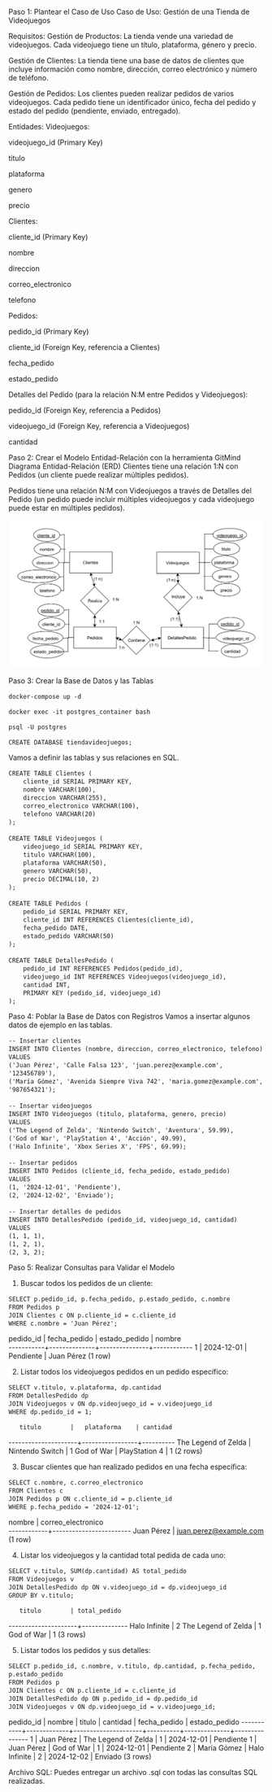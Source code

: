 Paso 1: Plantear el Caso de Uso
Caso de Uso: Gestión de una Tienda de Videojuegos

Requisitos:
Gestión de Productos: La tienda vende una variedad de videojuegos. Cada videojuego tiene un título, plataforma, género y precio.

Gestión de Clientes: La tienda tiene una base de datos de clientes que incluye información como nombre, dirección, correo electrónico y número de teléfono.

Gestión de Pedidos: Los clientes pueden realizar pedidos de varios videojuegos. Cada pedido tiene un identificador único, fecha del pedido y estado del pedido (pendiente, enviado, entregado).

Entidades:
Videojuegos:

videojuego_id (Primary Key)

titulo

plataforma

genero

precio

Clientes:

cliente_id (Primary Key)

nombre

direccion

correo_electronico

telefono

Pedidos:

pedido_id (Primary Key)

cliente_id (Foreign Key, referencia a Clientes)

fecha_pedido

estado_pedido

Detalles del Pedido (para la relación N:M entre Pedidos y Videojuegos):

pedido_id (Foreign Key, referencia a Pedidos)

videojuego_id (Foreign Key, referencia a Videojuegos)

cantidad

Paso 2: Crear el Modelo Entidad-Relación con la herramienta GitMind
Diagrama Entidad-Relación (ERD)
Clientes tiene una relación 1:N con Pedidos (un cliente puede realizar múltiples pedidos).

Pedidos tiene una relación N:M con Videojuegos a través de Detalles del Pedido (un pedido puede incluir múltiples videojuegos y cada videojuego puede estar en múltiples pedidos).

![Diagrama ER de la Tienda de Videojuegos](../assets/tiendaVideojuegos.png)

Paso 3: Crear la Base de Datos y las Tablas

```
docker-compose up -d
```

```
docker exec -it postgres_container bash
```

```
psql -U postgres
```

```
CREATE DATABASE tiendavideojuegos;
```

Vamos a definir las tablas y sus relaciones en SQL.

```
CREATE TABLE Clientes (
    cliente_id SERIAL PRIMARY KEY,
    nombre VARCHAR(100),
    direccion VARCHAR(255),
    correo_electronico VARCHAR(100),
    telefono VARCHAR(20)
);

CREATE TABLE Videojuegos (
    videojuego_id SERIAL PRIMARY KEY,
    titulo VARCHAR(100),
    plataforma VARCHAR(50),
    genero VARCHAR(50),
    precio DECIMAL(10, 2)
);

CREATE TABLE Pedidos (
    pedido_id SERIAL PRIMARY KEY,
    cliente_id INT REFERENCES Clientes(cliente_id),
    fecha_pedido DATE,
    estado_pedido VARCHAR(50)
);

CREATE TABLE DetallesPedido (
    pedido_id INT REFERENCES Pedidos(pedido_id),
    videojuego_id INT REFERENCES Videojuegos(videojuego_id),
    cantidad INT,
    PRIMARY KEY (pedido_id, videojuego_id)
);
```

Paso 4: Poblar la Base de Datos con Registros
Vamos a insertar algunos datos de ejemplo en las tablas.

```
-- Insertar clientes
INSERT INTO Clientes (nombre, direccion, correo_electronico, telefono)
VALUES
('Juan Pérez', 'Calle Falsa 123', 'juan.perez@example.com', '123456789'),
('María Gómez', 'Avenida Siempre Viva 742', 'maria.gomez@example.com', '987654321');

-- Insertar videojuegos
INSERT INTO Videojuegos (titulo, plataforma, genero, precio)
VALUES
('The Legend of Zelda', 'Nintendo Switch', 'Aventura', 59.99),
('God of War', 'PlayStation 4', 'Acción', 49.99),
('Halo Infinite', 'Xbox Series X', 'FPS', 69.99);

-- Insertar pedidos
INSERT INTO Pedidos (cliente_id, fecha_pedido, estado_pedido)
VALUES
(1, '2024-12-01', 'Pendiente'),
(2, '2024-12-02', 'Enviado');

-- Insertar detalles de pedidos
INSERT INTO DetallesPedido (pedido_id, videojuego_id, cantidad)
VALUES
(1, 1, 1),
(1, 2, 1),
(2, 3, 2);
```

Paso 5: Realizar Consultas para Validar el Modelo

1. Buscar todos los pedidos de un cliente:

```
SELECT p.pedido_id, p.fecha_pedido, p.estado_pedido, c.nombre
FROM Pedidos p
JOIN Clientes c ON p.cliente_id = c.cliente_id
WHERE c.nombre = 'Juan Pérez';
```

pedido_id | fecha_pedido | estado_pedido | nombre  
-----------+--------------+---------------+------------
1 | 2024-12-01 | Pendiente | Juan Pérez
(1 row)

2. Listar todos los videojuegos pedidos en un pedido específico:

```
SELECT v.titulo, v.plataforma, dp.cantidad
FROM DetallesPedido dp
JOIN Videojuegos v ON dp.videojuego_id = v.videojuego_id
WHERE dp.pedido_id = 1;
```

       titulo        |   plataforma    | cantidad

---------------------+-----------------+----------
The Legend of Zelda | Nintendo Switch | 1
God of War | PlayStation 4 | 1
(2 rows)

3. Buscar clientes que han realizado pedidos en una fecha específica:

```
SELECT c.nombre, c.correo_electronico
FROM Clientes c
JOIN Pedidos p ON c.cliente_id = p.cliente_id
WHERE p.fecha_pedido = '2024-12-01';
```

nombre | correo_electronico  
------------+------------------------
Juan Pérez | juan.perez@example.com
(1 row)

4. Listar los videojuegos y la cantidad total pedida de cada uno:

```
SELECT v.titulo, SUM(dp.cantidad) AS total_pedido
FROM Videojuegos v
JOIN DetallesPedido dp ON v.videojuego_id = dp.videojuego_id
GROUP BY v.titulo;
```

       titulo        | total_pedido

---------------------+--------------
Halo Infinite | 2
The Legend of Zelda | 1
God of War | 1
(3 rows)

5. Listar todos los pedidos y sus detalles:

```
SELECT p.pedido_id, c.nombre, v.titulo, dp.cantidad, p.fecha_pedido, p.estado_pedido
FROM Pedidos p
JOIN Clientes c ON p.cliente_id = c.cliente_id
JOIN DetallesPedido dp ON p.pedido_id = dp.pedido_id
JOIN Videojuegos v ON dp.videojuego_id = v.videojuego_id;
```

pedido_id | nombre | titulo | cantidad | fecha_pedido | estado_pedido
-----------+-------------+---------------------+----------+--------------+---------------
1 | Juan Pérez | The Legend of Zelda | 1 | 2024-12-01 | Pendiente
1 | Juan Pérez | God of War | 1 | 2024-12-01 | Pendiente
2 | María Gómez | Halo Infinite | 2 | 2024-12-02 | Enviado
(3 rows)

Archivo SQL: Puedes entregar un archivo .sql con todas las consultas SQL realizadas.
